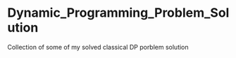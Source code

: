# Dynamic_Programming_Problem_Solution
Collection of some of my solved classical DP porblem solution
